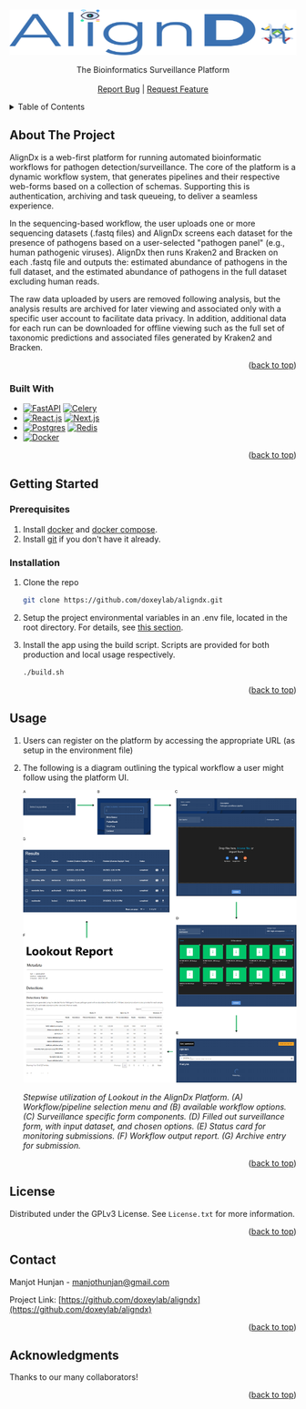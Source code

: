 <a id="readme-top"></a>

<!-- PROJECT LOGO -->
<br />
<div align="center">
  <a href="https://github.com/doxeylab/aligndx">
    <img src="frontend/public/assets/aligndx_logo_dark.svg" alt="Logo" width="1000" height="80">
  </a>

  <!-- <h3 align="center">AlignDx</h3> -->

  <p align="center">
    The Bioinformatics Surveillance Platform
    <br />
    <br />
    <a href="https://github.com/doxeylab/aligndx/issues">Report Bug</a>
    |
    <a href="https://github.com/doxeylab/aligndx/issues">Request Feature</a>
  </p>
</div>

<!-- TABLE OF CONTENTS -->
<details>
  <summary>Table of Contents</summary>
  <ol>
    <li>
      <a href="#about-the-project">About The Project</a>
      <ul>
        <li><a href="#built-with">Built With</a></li>
      </ul>
    </li>
    <li>
      <a href="#getting-started">Getting Started</a>
      <ul>
        <li><a href="#prerequisites">Prerequisites</a></li>
        <li><a href="#installation">Installation</a></li>
      </ul>
    </li>
    <li><a href="#usage">Usage</a></li>
    <li><a href="#license">License</a></li>
    <li><a href="#contact">Contact</a></li>
    <li><a href="#acknowledgments">Acknowledgments</a></li>
  </ol>
</details>

<!-- ABOUT THE PROJECT -->

## About The Project

AlignDx is a web-first platform for running automated bioinformatic workflows for pathogen detection/surveillance. The core of the platform is a dynamic workflow system, that generates pipelines and their respective web-forms based on a collection of schemas. Supporting this is authentication, archiving and task queueing, to deliver a seamless experience.

In the sequencing-based workflow, the user uploads one or more sequencing datasets (.fastq files) and AlignDx screens each dataset for the presence of pathogens based on a user-selected "pathogen panel" (e.g., human pathogenic viruses). AlignDx then runs Kraken2 and Bracken on each .fastq file and outputs the: estimated abundance of pathogens in the full dataset, and the estimated abundance of pathogens in the full dataset excluding human reads.

The raw data uploaded by users are removed following analysis, but the analysis results are archived for later viewing and associated only with a specific user account to facilitate data privacy. In addition, additional data for each run can be downloaded for offline viewing such as the full set of taxonomic predictions and associated files generated by Kraken2 and Bracken.

<p align="right">(<a href="#readme-top">back to top</a>)</p>

### Built With

- [![FastAPI][FastAPI]][FastAPI-url] [![Celery][Celery]][Celery-url]
- [![React.js][React]][React-url] [![Next.js][Next js]][Next js-url]
- [![Postgres][Postgres]][Postgres-url] [![Redis][Redis]][Next js-url]
- [![Docker][Docker]][Docker-url]

<p align="right">(<a href="#readme-top">back to top</a>)</p>

<!-- GETTING STARTED -->

## Getting Started

### Prerequisites

1. Install [docker](https://docs.docker.com/get-docker/) and [docker compose](https://docs.docker.com/compose/).
2. Install [git](https://git-scm.com/) if you don't have it already.

### Installation

1. Clone the repo
   ```sh
   git clone https://github.com/doxeylab/aligndx.git
   ```
2. Setup the project environmental variables in an .env file, located in the root directory. For details, see [this section](docs/environment.MD).
3. Install the app using the build script. Scripts are provided for both production and local usage respectively.

   ```sh
   ./build.sh
   ```

<p align="right">(<a href="#readme-top">back to top</a>)</p>

<!-- USAGE EXAMPLES -->

## Usage

1. Users can register on the platform by accessing the appropriate URL (as setup in the environment file)
2. The following is a diagram outlining the typical workflow a user might follow using the platform UI.

   <img src="docs/images/Lookout-surveillance%20diagram.svg" alt="Logo">

   _Stepwise utilization of Lookout in the AlignDx Platform. (A) Workflow/pipeline selection menu and (B) available workflow options. (C) Surveillance specific form components. (D) Filled out surveillance form, with input dataset, and chosen options. (E) Status card for monitoring submissions. (F) Workflow output report. (G) Archive entry for submission._

<p align="right">(<a href="#readme-top">back to top</a>)</p>

<!-- LICENSE -->

## License

Distributed under the GPLv3 License. See `License.txt` for more information.

<p align="right">(<a href="#readme-top">back to top</a>)</p>

<!-- CONTACT -->

## Contact

Manjot Hunjan - manjothunjan@gmail.com

Project Link: [https://github.com/doxeylab/aligndx](https://github.com/doxeylab/aligndx)

<p align="right">(<a href="#readme-top">back to top</a>)</p>

<!-- ACKNOWLEDGMENTS -->

## Acknowledgments

Thanks to our many collaborators!

<p align="right">(<a href="#readme-top">back to top</a>)</p>

<!-- MARKDOWN LINKS & IMAGES -->
<!-- https://www.markdownguide.org/basic-syntax/#reference-style-links -->

[FastAPI]: https://img.shields.io/badge/FastAPI-005571?style=for-the-badge&logo=fastapi
[FastAPI-url]: https://fastapi.tiangolo.com/
[Next JS]: https://img.shields.io/badge/Next-black?style=for-the-badge&logo=next.js&logoColor=white
[Next JS-url]: https://nextjs.org/
[React]: https://img.shields.io/badge/react-%2320232a.svg?style=for-the-badge&logo=react&logoColor=%2361DAFB
[React-url]: https://react.dev/
[Celery]: https://img.shields.io/badge/-Celery-37814A?style=for-the-badge&logo=celery
[Celery-url]: https://docs.celeryq.dev/en/stable/getting-started/introduction.html
[Redis]: https://img.shields.io/badge/Redis-DC382D?style=for-the-badge&logo=redis&logoColor=white
[Redis-url]: https://redis.io/
[Postgres]: https://img.shields.io/badge/Postgresql-4169E1?style=for-the-badge&logo=postgresql&logoColor=white
[Postgres-url]: https://www.postgresql.org/
[Docker]: https://img.shields.io/badge/docker-%230db7ed.svg?style=for-the-badge&logo=docker&logoColor=white
[Docker-url]: https://www.docker.com/
